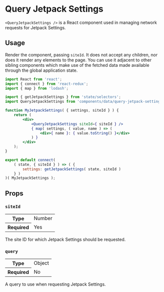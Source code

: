 Query Jetpack Settings
======================

`<QueryJetpackSettings />` is a React component used in managing network requests for Jetpack Settings.

## Usage

Render the component, passing `siteId`. It does not accept any children, nor does it render any elements to the page. You can use it adjacent to other sibling components which make use of the fetched data made available through the global application state.

```jsx
import React from 'react';
import { connect } from 'react-redux';
import { map } from 'lodash';

import { getJetpackSettings } from 'state/selectors';
import QueryJetpackSettings from 'components/data/query-jetpack-settings';

function MyJetpackSettings( { settings, siteId } ) {
	return (
		<div>
			<QueryJetpackSettings siteId={ siteId } />
			{ map( settings, ( value, name ) => (
				<div>{ name }: { value.toString() }</div>
			) }
		</div>
	);
}

export default connect(
	( state, { siteId } ) => ( {
		settings: getJetpackSettings( state, siteId )
	} )
)( MyJetpackSettings );
```

## Props

### `siteId`

<table>
	<tr><th>Type</th><td>Number</td></tr>
	<tr><th>Required</th><td>Yes</td></tr>
</table>

The site ID for which Jetpack Settings should be requested.

### `query`

<table>
	<tr><th>Type</th><td>Object</td></tr>
	<tr><th>Required</th><td>No</td></tr>
</table>

A query to use when requesting Jetpack Settings.
